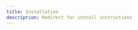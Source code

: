 ```yaml
---
title: Installation
description: Redirect for install instructions
---
```


<script setup>
import {UAParser} from 'ua-parser-js';

const parser = new UAParser();
const os = parser.getOS();

// # List of possible values for `os.name`
// AIX, Amiga OS, Android[-x86], Arch, Bada, BeOS, BlackBerry, CentOS, Chromium OS,
// Contiki, Fedora, Firefox OS, FreeBSD, Debian, Deepin, DragonFly, elementary OS,
// Fuchsia, Gentoo, GhostBSD, GNU, Haiku, HarmonyOS, HP-UX, Hurd, iOS, Joli, KaiOS,
// Linpus, Linspire,Linux, Mac OS, Maemo, Mageia, Mandriva, Manjaro, MeeGo, Minix,
// Mint, Morph OS, NetBSD, NetRange, NetTV, Nintendo, OpenBSD, OpenVMS, OS/2, Palm,
// PC-BSD, PCLinuxOS, Plan9, PlayStation, QNX, Raspbian, RedHat, RIM Tablet OS,
// RISC OS, Sabayon, Sailfish, SerenityOS, Series40, Slackware, Solaris, SUSE, Symbian,
// Tizen, Ubuntu, Unix, VectorLinux, Viera, watchOS, WebOS, Windows [Phone/Mobile],
// Zenwalk, ...
// https://docs.uaparser.js.org/v2/api/ua-parser-js/get-os.html
switch (os.name) {
  case 'Mac OS':
  case 'iOS':
  case 'watchOS':
    window.location.assign('https://docs.lando.dev/install/macos');
    break;
  case 'Windows':
  case 'Windows Phone':
  case 'Windows Mobile':
    window.location.assign('https://docs.lando.dev/install/windows');
    break;
  default:
    window.location.assign('https://docs.lando.dev/install/linux');
};

</script>
